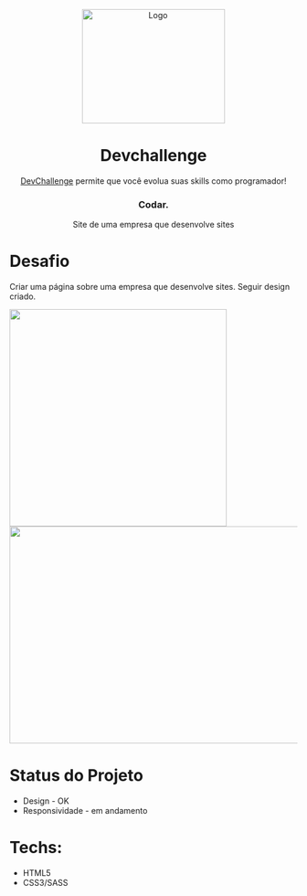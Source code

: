 <p align="center">

  <a href="http://www.freepik.com">
    <img src="https://i.ibb.co/stqTkc6/video-call.png" alt="Logo" width="250" height="200">
  </a>
  
  
 <h1 align="center">Devchallenge</h1>
 <p align="center"><a href="https://devchallenge.now.sh/"> DevChallenge</a> permite que você evolua suas skills como programador!</p>

  <h3 align="center">Codar.</h3>

  <p align="center">
    Site de uma empresa que desenvolve sites   
  </p>
</p>


# Desafio
Criar uma página sobre uma empresa que desenvolve sites. Seguir design criado.

<img src="https://i.ibb.co/2gB9Hkc/codar-mobile.png" width="380" height="380">
<img src="https://i.ibb.co/wpnzvcs/codar-desktop.jpg" width="580" height="380">

# Status do Projeto
<ul>
<li>Design - OK</li>
<li>Responsividade - em andamento</li>
</ul>

# Techs:
<ul>
<li>HTML5</li>
<li>CSS3/SASS</li>
</ul>
